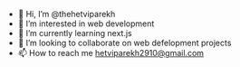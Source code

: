 - 👋 Hi, I’m @thehetviparekh
- 👀 I’m interested in web development
- 🌱 I’m currently learning next.js
- 💞️ I’m looking to collaborate on web defelopment projects
- 📫 How to reach me hetviparekh2910@gmail.com

<!---
thehetviparekh/thehetviparekh is a ✨ special ✨ repository because its `README.md` (this file) appears on your GitHub profile.
You can click the Preview link to take a look at your changes.
--->
